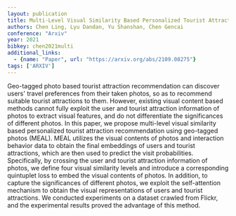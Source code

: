 ```yaml
---
layout: publication
title: Multi-Level Visual Similarity Based Personalized Tourist Attraction Recommendation Using Geo-Tagged Photos
authors: Chen Ling, Lyu Dandan, Yu Shanshan, Chen Gencai
conference: "Arxiv"
year: 2021
bibkey: chen2021multi
additional_links:
  - {name: "Paper", url: "https://arxiv.org/abs/2109.08275"}
tags: ['ARXIV']
---
```

Geo-tagged photo based tourist attraction recommendation can discover users' travel preferences from their taken photos, so as to recommend suitable tourist attractions to them. However, existing visual content based methods cannot fully exploit the user and tourist attraction information of photos to extract visual features, and do not differentiate the significances of different photos. In this paper, we propose multi-level visual similarity based personalized tourist attraction recommendation using geo-tagged photos (MEAL). MEAL utilizes the visual contents of photos and interaction behavior data to obtain the final embeddings of users and tourist attractions, which are then used to predict the visit probabilities. Specifically, by crossing the user and tourist attraction information of photos, we define four visual similarity levels and introduce a corresponding quintuplet loss to embed the visual contents of photos. In addition, to capture the significances of different photos, we exploit the self-attention mechanism to obtain the visual representations of users and tourist attractions. We conducted experiments on a dataset crawled from Flickr, and the experimental results proved the advantage of this method.
